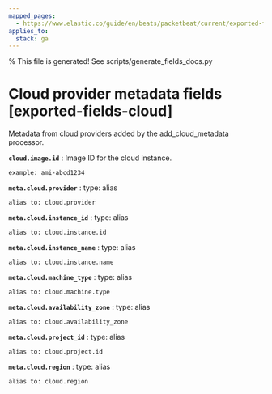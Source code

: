 ```yaml
---
mapped_pages:
  - https://www.elastic.co/guide/en/beats/packetbeat/current/exported-fields-cloud.html
applies_to:
  stack: ga
---
```


% This file is generated! See scripts/generate_fields_docs.py

# Cloud provider metadata fields [exported-fields-cloud]

Metadata from cloud providers added by the add_cloud_metadata processor.

**`cloud.image.id`**
:   Image ID for the cloud instance.

    example: ami-abcd1234


**`meta.cloud.provider`**
:   type: alias

    alias to: cloud.provider


**`meta.cloud.instance_id`**
:   type: alias

    alias to: cloud.instance.id


**`meta.cloud.instance_name`**
:   type: alias

    alias to: cloud.instance.name


**`meta.cloud.machine_type`**
:   type: alias

    alias to: cloud.machine.type


**`meta.cloud.availability_zone`**
:   type: alias

    alias to: cloud.availability_zone


**`meta.cloud.project_id`**
:   type: alias

    alias to: cloud.project.id


**`meta.cloud.region`**
:   type: alias

    alias to: cloud.region


